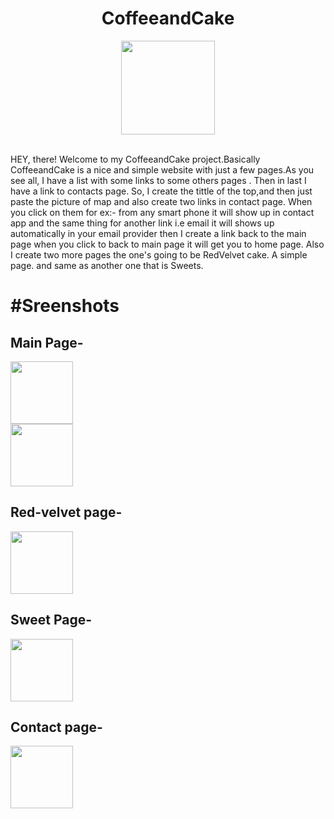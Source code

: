<p >
<h1 align="center">CoffeeandCake</h1>
</p>
<p align="center">
<img src ="http://img0.joyreactor.com/pics/post/gif-cake-cup-5452087.gif" height="150"/> 
</p>
<br>
HEY, there!
Welcome to my CoffeeandCake project.Basically CoffeeandCake is a nice and simple website with just a few pages.As you see all, I have a list with some links to some 
others pages . Then in last I have a link to contacts page. So, I create the tittle of the top,and then just paste the picture of map and also create two links in 
contact page. When you click on them for ex:- from any smart phone it will show up in contact app and the same thing for another link i.e email it will shows
up automatically in your email provider then I create a link back to the main page when you click to back to main page it will get you to home page.
Also I create two more pages the one's going to be RedVelvet cake. A simple page.
and same as another one that is Sweets.

<h1> #Sreenshots  </h1>



<h2>Main Page-</h2>
<img src=https://user-images.githubusercontent.com/109518128/179819674-3db30374-3cbb-4315-b84e-9391859c505c.PNG height=100><br>


<img src=https://user-images.githubusercontent.com/109518128/179819917-f8d56143-1b06-4f24-b744-6721ffeb8668.PNG height=100>

<h2>Red-velvet page-</h2>

<img src=https://user-images.githubusercontent.com/109518128/179820043-d4f19ad2-5e5e-44e6-b0d7-1cdaadf0b8c0.PNG height=100>


<h2>Sweet Page-</h2>
<img src=https://user-images.githubusercontent.com/109518128/179820075-1d7304dd-bf74-4d8d-a0cb-c393da5ede40.PNG height=100>


<h2>Contact page-</h2>
<img src=https://user-images.githubusercontent.com/109518128/179820519-782874a8-b071-485e-bf33-a1328a628997.PNG height=100>



